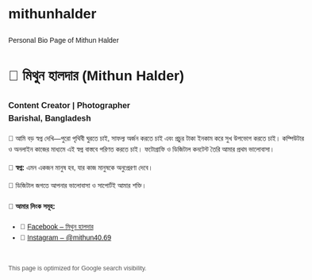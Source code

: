 # mithunhalder
Personal Bio Page of Mithun Halder
<!DOCTYPE html>
<html lang="bn">
<head>
  <meta charset="UTF-8">
  <title>মিথুন হালদার — Content Creator & Photographer</title>
  <meta name="description" content="মিথুন হালদার — বরিশাল, বাংলাদেশ থেকে Content Creator ও ফটোগ্রাফার। ছবি তোলা, অনলাইন কাজ ও স্বপ্ন পূরণ নিয়ে গল্প।">
</head>
<body style="font-family: sans-serif; line-height: 1.6; max-width: 600px; margin: auto; padding: 20px;">
  <h1>🔹 মিথুন হালদার (Mithun Halder)</h1>
  <h3>Content Creator | Photographer<br>Barishal, Bangladesh</h3>

  <p>🌟 আমি বড় স্বপ্ন দেখি—পুরো পৃথিবী ঘুরতে চাই, সাফল্য অর্জন করতে চাই এবং প্রচুর টাকা ইনকাম করে সুখ উপভোগ করতে চাই। কম্পিউটার ও অনলাইন কাজের মাধ্যমে এই স্বপ্ন বাস্তবে পরিণত করতে চাই। ফটোগ্রাফি ও ডিজিটাল কনটেন্ট তৈরি আমার প্রথম ভালোবাসা।</p>

  <p>🧭 <strong>স্বপ্ন:</strong> এমন একজন মানুষ হব, যার কাজ মানুষকে অনুপ্রেরণা দেবে।</p>
  <p>📢 ডিজিটাল জগতে আপনার ভালোবাসা ও সাপোর্টই আমার শক্তি।</p>

  <h4>📱 আমার লিংক সমূহ:</h4>
  <ul>
    <li>📘 <a href="https://www.facebook.com/mithun40.69" target="_blank">Facebook – মিথুন হালদার</a></li>
    <li>📸 <a href="https://www.instagram.com/mithun40.69" target="_blank">Instagram – @mithun40.69</a></li>
  </ul>

  <footer style="margin-top: 40px; font-size: 0.9em; color: #555;">
    This page is optimized for Google search visibility.
  </footer>
</body>
</html>
